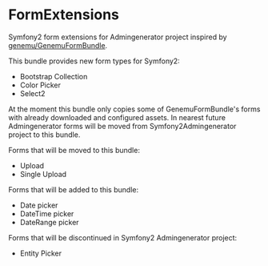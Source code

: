 FormExtensions
==============

Symfony2 form extensions for Admingenerator project inspired by 
[genemu/GenemuFormBundle](https://github.com/genemu/GenemuFormBundle).

This bundle provides new form types for Symfony2:
- Bootstrap Collection
- Color Picker
- Select2

At the moment this bundle only copies some of GenemuFormBundle's forms with 
already downloaded and configured assets. In nearest future Admingenerator forms 
will be moved from Symfony2Admingenerator project to this bundle.

Forms that will be moved to this bundle:
- Upload
- Single Upload

Forms that will be added to this bundle:
- Date picker
- DateTime picker
- DateRange picker

Forms that will be discontinued in Symfony2 Admingenerator project:
- Entity Picker